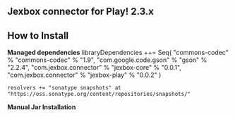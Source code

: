 ## Jexbox connector for Play! 2.3.x

## How to Install

**Managed dependencies**
    libraryDependencies ++= Seq(
        "commons-codec" % "commons-codec" % "1.9",
        "com.google.code.gson" % "gson" % "2.2.4",
        "com.jexbox.connector" % "jexbox-core" % "0.0.1",
        "com.jexbox.connector" % "jexbox-play" % "0.0.2"
    )
    
    resolvers += "sonatype snapshots" at "https://oss.sonatype.org/content/repositories/snapshots/"

**Manual Jar Installation**